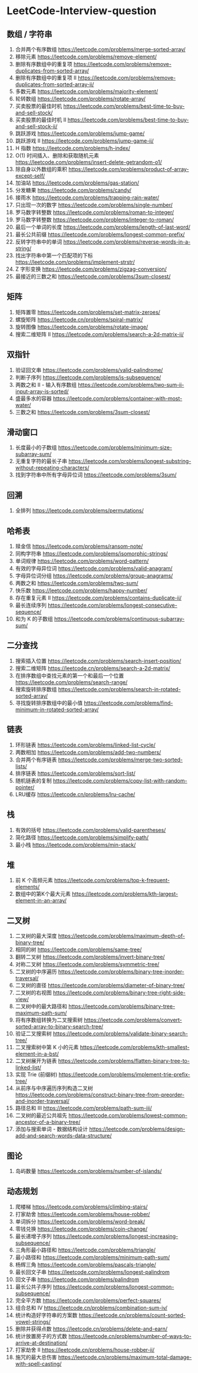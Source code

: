 # LeetCode-Interview-question

## 数组 / 字符串

1. 合并两个有序数组  https://leetcode.com/problems/merge-sorted-array/
2. 移除元素 https://leetcode.com/problems/remove-element/
3. 删除有序数组中的重复项 https://leetcode.com/problems/remove-duplicates-from-sorted-array/
4. 删除有序数组中的重复项 II https://leetcode.com/problems/remove-duplicates-from-sorted-array-ii/
5. 多数元素 https://leetcode.com/problems/majority-element/
6. 轮转数组 https://leetcode.com/problems/rotate-array/
7. 买卖股票的最佳时机 https://leetcode.com/problems/best-time-to-buy-and-sell-stock/
8. 买卖股票的最佳时机 II https://leetcode.com/problems/best-time-to-buy-and-sell-stock-ii/
9. 跳跃游戏 https://leetcode.com/problems/jump-game/
10. 跳跃游戏 II https://leetcode.com/problems/jump-game-ii/
11. H 指数 https://leetcode.com/problems/h-index/
12. O(1) 时间插入、删除和获取随机元素 https://leetcode.com/problems/insert-delete-getrandom-o1/
13. 除自身以外数组的乘积 https://leetcode.com/problems/product-of-array-except-self/
14. 加油站 https://leetcode.com/problems/gas-station/
15. 分发糖果 https://leetcode.com/problems/candy/
16. 接雨水 https://leetcode.com/problems/trapping-rain-water/
17. 只出现一次的数字 https://leetcode.com/problems/single-number/
18. 罗马数字转整数 https://leetcode.com/problems/roman-to-integer/
19. 罗马数字转整数 https://leetcode.com/problems/integer-to-roman/
20. 最后一个单词的长度 https://leetcode.com/problems/length-of-last-word/
21. 最长公共前缀 https://leetcode.com/problems/longest-common-prefix/
22. 反转字符串中的单词 https://leetcode.com/problems/reverse-words-in-a-string/
23. 找出字符串中第一个匹配项的下标 https://leetcode.com/problems/implement-strstr/
24. Z 字形变换 https://leetcode.com/problems/zigzag-conversion/
25. 最接近的三数之和 https://leetcode.com/problems/3sum-closest/

## 矩阵

1. 矩阵置零 https://leetcode.com/problems/set-matrix-zeroes/
2. 螺旋矩阵 https://leetcode.cn/problems/spiral-matrix/
3. 旋转图像 https://leetcode.com/problems/rotate-image/
4. 搜索二维矩阵 II https://leetcode.com/problems/search-a-2d-matrix-ii/

## 双指针

1. 验证回文串 https://leetcode.com/problems/valid-palindrome/
2. 判断子序列 https://leetcode.com/problems/is-subsequence/
3. 两数之和 II - 输入有序数组 https://leetcode.com/problems/two-sum-ii-input-array-is-sorted/
4. 盛最多水的容器 https://leetcode.com/problems/container-with-most-water/
5. 三数之和 https://leetcode.com/problems/3sum-closest/

## 滑动窗口

1. 长度最小的子数组 https://leetcode.com/problems/minimum-size-subarray-sum/
2. 无重复字符的最长子串 https://leetcode.com/problems/longest-substring-without-repeating-characters/
3. 找到字符串中所有字母异位词 https://leetcode.com/problems/3sum/

## 回溯

1. 全排列 https://leetcode.com/problems/permutations/

## 哈希表

1. 赎金信 https://leetcode.com/problems/ransom-note/
2. 同构字符串 https://leetcode.com/problems/isomorphic-strings/
3. 单词规律 https://leetcode.com/problems/word-pattern/
4. 有效的字母异位词 https://leetcode.com/problems/valid-anagram/
5. 字母异位词分组 https://leetcode.com/problems/group-anagrams/
6. 两数之和 https://leetcode.com/problems/two-sum/
7. 快乐数 https://leetcode.com/problems/happy-number/
8. 存在重复元素 II https://leetcode.com/problems/contains-duplicate-ii/
9. 最长连续序列 https://leetcode.com/problems/longest-consecutive-sequence/
10. 和为 K 的子数组 https://leetcode.com/problems/continuous-subarray-sum/

## 二分查找

1. 搜索插入位置 https://leetcode.com/problems/search-insert-position/
2. 搜索二维矩阵 https://leetcode.cn/problems/search-a-2d-matrix/
3. 在排序数组中查找元素的第一个和最后一个位置 https://leetcode.com/problems/search-range/
4. 搜索旋转排序数组 https://leetcode.com/problems/search-in-rotated-sorted-array/
5. 寻找旋转排序数组中的最小值 https://leetcode.com/problems/find-minimum-in-rotated-sorted-array/

## 链表

1. 环形链表 https://leetcode.com/problems/linked-list-cycle/
2. 两数相加 https://leetcode.com/problems/add-two-numbers/
3. 合并两个有序链表 https://leetcode.com/problems/merge-two-sorted-lists/
4. 排序链表 https://leetcode.com/problems/sort-list/
5. 随机链表的复制 https://leetcode.com/problems/copy-list-with-random-pointer/
6. LRU缓存 https://leetcode.cn/problems/lru-cache/

## 栈

1. 有效的括号 https://leetcode.com/problems/valid-parentheses/
2. 简化路径 https://leetcode.com/problems/simplify-path/
3. 最小栈 https://leetcode.com/problems/min-stack/

## 堆

1. 前 K 个高频元素 https://leetcode.com/problems/top-k-frequent-elements/
2. 数组中的第K个最大元素 https://leetcode.com/problems/kth-largest-element-in-an-array/

## 二叉树

1. 二叉树的最大深度 https://leetcode.com/problems/maximum-depth-of-binary-tree/
2. 相同的树 https://leetcode.com/problems/same-tree/
3. 翻转二叉树 https://leetcode.com/problems/invert-binary-tree/
4. 对称二叉树 https://leetcode.com/problems/symmetric-tree/
5. 二叉树的中序遍历 https://leetcode.com/problems/binary-tree-inorder-traversal/
6. 二叉树的直径 https://leetcode.com/problems/diameter-of-binary-tree/
7. 二叉树的右视图 https://leetcode.com/problems/binary-tree-right-side-view/
8. 二叉树中的最大路径和 https://leetcode.com/problems/binary-tree-maximum-path-sum/
9. 将有序数组转换为二叉搜索树 https://leetcode.com/problems/convert-sorted-array-to-binary-search-tree/
10. 验证二叉搜索树 https://leetcode.com/problems/validate-binary-search-tree/
11. 二叉搜索树中第 K 小的元素 https://leetcode.com/problems/kth-smallest-element-in-a-bst/
12. 二叉树展开为链表 https://leetcode.com/problems/flatten-binary-tree-to-linked-list/
13. 实现 Trie (前缀树) https://leetcode.com/problems/implement-trie-prefix-tree/
14. 从前序与中序遍历序列构造二叉树 https://leetcode.com/problems/construct-binary-tree-from-preorder-and-inorder-traversal/
15. 路径总和 III https://leetcode.com/problems/path-sum-iii/
16. 二叉树的最近公共祖先 https://leetcode.com/problems/lowest-common-ancestor-of-a-binary-tree/
17. 添加与搜索单词 - 数据结构设计 https://leetcode.com/problems/design-add-and-search-words-data-structure/

## 图论

1. 岛屿数量 https://leetcode.com/problems/number-of-islands/

## 动态规划

1. 爬楼梯 https://leetcode.com/problems/climbing-stairs/
2. 打家劫舍 https://leetcode.com/problems/house-robber/
3. 单词拆分 https://leetcode.com/problems/word-break/
4. 零钱兑换 https://leetcode.com/problems/coin-change/
5. 最长递增子序列 https://leetcode.com/problems/longest-increasing-subsequence/
6. 三角形最小路径和 https://leetcode.com/problems/triangle/
7. 最小路径和 https://leetcode.com/problems/minimum-path-sum/
8. 杨辉三角 https://leetcode.com/problems/pascals-triangle/
9. 最长回文子串 https://leetcode.com/problems/longest-palindrom
10. 回文子串 https://leetcode.com/problems/palindrom
11. 最长公共子序列 https://leetcode.com/problems/longest-common-subsequence/
12. 完全平方数 https://leetcode.com/problems/perfect-squares/
13. 组合总和 Ⅳ https://leetcode.cn/problems/combination-sum-iv/
14. 统计构造好字符串的方案数 https://leetcode.cn/problems/count-sorted-vowel-strings/
15. 删除并获得点数 https://leetcode.cn/problems/delete-and-earn/
16. 统计放置房子的方式数 https://leetcode.cn/problems/number-of-ways-to-arrive-at-destination/
17. 打家劫舍 II https://leetcode.cn/problems/house-robber-ii/
18. 施咒的最大总伤害 https://leetcode.cn/problems/maximum-total-damage-with-spell-casting/